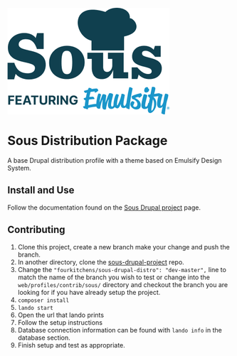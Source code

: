 ![Sous featuring Emulsify](themes/sous_admin/assets/images/Sous.png "Sous featuring Emulsify")

# Sous Distribution Package

A base Drupal distribution profile with a theme based on Emulsify Design System.

## Install and Use

Follow the documentation found on the [Sous Drupal project](https://github.com/fourkitchens/sous-drupal-project) page.


## Contributing

1. Clone this project, create a new branch make your change and push the branch.
2. In another directory, clone the [sous-drupal-project](https://github.com/fourkitchens/sous-drupal-project) repo.
3. Change the `"fourkitchens/sous-drupal-distro": "dev-master",` line to match the name of the branch you wish to test or change into the `web/profiles/contrib/sous/` directory and checkout the branch you are looking for if you have already setup the project.
4. `composer install` 
5. `lando start`
6. Open the url that lando prints
7. Follow the setup instructions
8. Database connection information can be found with `lando info` in the database section.
9. Finish setup and test as appropriate.
